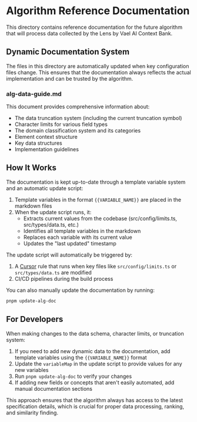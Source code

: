 # Algorithm Reference Documentation

This directory contains reference documentation for the future algorithm that will process data collected by the Lens by Vael AI Context Bank.

## Dynamic Documentation System

The files in this directory are automatically updated when key configuration files change. This ensures that the documentation always reflects the actual implementation and can be trusted by the algorithm.

### alg-data-guide.md

This document provides comprehensive information about:

- The data truncation system (including the current truncation symbol)
- Character limits for various field types
- The domain classification system and its categories
- Element context structure
- Key data structures
- Implementation guidelines

## How It Works

The documentation is kept up-to-date through a template variable system and an automatic update script:

1. Template variables in the format `{{VARIABLE_NAME}}` are placed in the markdown files
2. When the update script runs, it:
   - Extracts current values from the codebase (src/config/limits.ts, src/types/data.ts, etc.)
   - Identifies all template variables in the markdown
   - Replaces each variable with its current value
   - Updates the "last updated" timestamp

The update script will automatically be triggered by:

1. A [Cursor](https://cursor.sh/) rule that runs when key files like `src/config/limits.ts` or `src/types/data.ts` are modified
2. CI/CD pipelines during the build process

You can also manually update the documentation by running:

```bash
pnpm update-alg-doc
```

## For Developers

When making changes to the data schema, character limits, or truncation system:

1. If you need to add new dynamic data to the documentation, add template variables using the `{{VARIABLE_NAME}}` format
2. Update the `variableMap` in the update script to provide values for any new variables
3. Run `pnpm update-alg-doc` to verify your changes
4. If adding new fields or concepts that aren't easily automated, add manual documentation sections

This approach ensures that the algorithm always has access to the latest specification details, which is crucial for proper data processing, ranking, and similarity finding.
